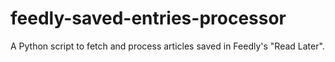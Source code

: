 # feedly-saved-entries-processor

A Python script to fetch and process articles saved in Feedly's "Read Later".
